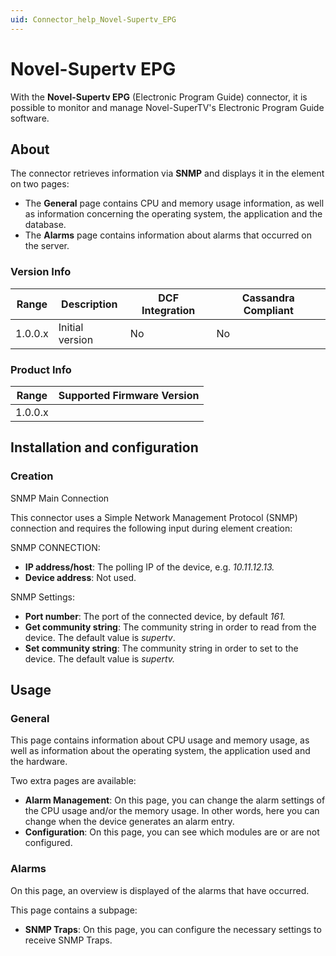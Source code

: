 ```yaml
---
uid: Connector_help_Novel-Supertv_EPG
---
```


# Novel-Supertv EPG

With the **Novel-Supertv EPG** (Electronic Program Guide) connector, it is possible to monitor and manage Novel-SuperTV's Electronic Program Guide software.

## About

The connector retrieves information via **SNMP** and displays it in the element on two pages:

- The **General** page contains CPU and memory usage information, as well as information concerning the operating system, the application and the database.
- The **Alarms** page contains information about alarms that occurred on the server.

### Version Info

| **Range** | **Description** | **DCF Integration** | **Cassandra Compliant** |
|------------------|-----------------|---------------------|-------------------------|
| 1.0.0.x          | Initial version | No                  | No                      |

### Product Info

| Range | Supported Firmware Version |
|------------------|-----------------------------|
| 1.0.0.x          |                             |

## Installation and configuration

### Creation

SNMP Main Connection

This connector uses a Simple Network Management Protocol (SNMP) connection and requires the following input during element creation:

SNMP CONNECTION:

- **IP address/host**: The polling IP of the device, e.g. *10.11.12.13.*
- **Device address**: Not used.

SNMP Settings:

- **Port number**: The port of the connected device, by default *161.*
- **Get community string**: The community string in order to read from the device. The default value is *supertv*.
- **Set community string**: The community string in order to set to the device. The default value is *supertv.*

## Usage

### General

This page contains information about CPU usage and memory usage, as well as information about the operating system, the application used and the hardware.

Two extra pages are available:

- **Alarm Management**: On this page, you can change the alarm settings of the CPU usage and/or the memory usage. In other words, here you can change when the device generates an alarm entry.
- **Configuration**: On this page, you can see which modules are or are not configured.

### Alarms

On this page, an overview is displayed of the alarms that have occurred.

This page contains a subpage:

- **SNMP Traps**: On this page, you can configure the necessary settings to receive SNMP Traps.

